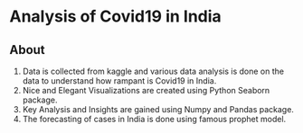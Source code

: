 # Analysis of Covid19 in India

## About
1. Data is collected from kaggle and various data analysis is done on the data to understand how rampant is Covid19 in India.
2. Nice and Elegant Visualizations are created using Python Seaborn package.
3. Key Analysis and Insights are gained using Numpy and Pandas package.
4. The forecasting of cases in India is done using famous prophet model.

